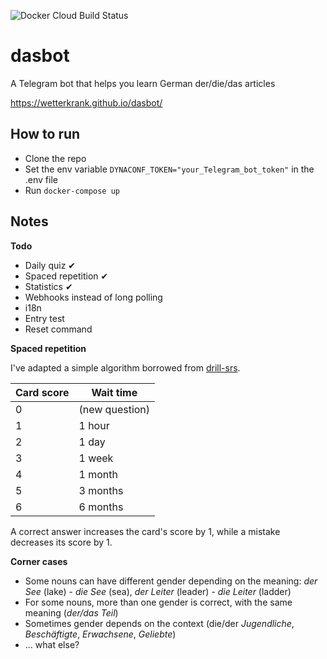![Docker Cloud Build Status](https://img.shields.io/docker/cloud/build/wetterkrank/dasbot)

# dasbot
A Telegram bot that helps you learn German der/die/das articles

https://wetterkrank.github.io/dasbot/


## How to run
- Clone the repo
- Set the env variable `DYNACONF_TOKEN="your_Telegram_bot_token"` in the .env file
- Run `docker-compose up`

## Notes

**Todo**
- Daily quiz ✔
- Spaced repetition ✔
- Statistics ✔
- Webhooks instead of long polling
- i18n
- Entry test
- Reset command

**Spaced repetition**

I've adapted a simple algorithm borrowed from [drill-srs](https://github.com/rr-/drill).

Card score | Wait time
---------- | ---------
0          | (new question)
1          | 1 hour
2          | 1 day
3          | 1 week
4          | 1 month
5          | 3 months
6          | 6 months

A correct answer increases the card's score by 1, while a mistake decreases its score by 1.

**Сorner cases**
- Some nouns can have different gender depending on the meaning: *der See* (lake) - *die See* (sea), *der Leiter* (leader) - *die Leiter* (ladder)
- For some nouns, more than one gender is correct, with the same meaning (*der/das Teil*)
- Sometimes gender depends on the context (die/der *Jugendliche*, *Beschäftigte*, *Erwachsene*, *Geliebte*)
- ... what else?
